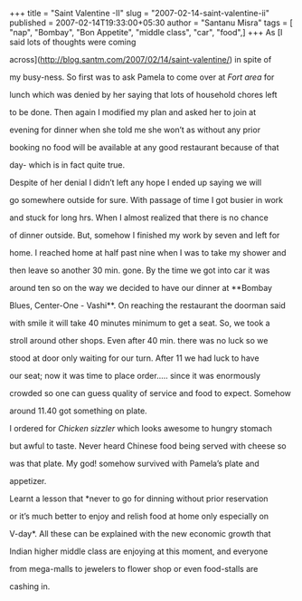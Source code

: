 +++
title = "Saint Valentine -II"
slug = "2007-02-14-saint-valentine-ii"
published = 2007-02-14T19:33:00+05:30
author = "Santanu Misra"
tags = [ "nap", "Bombay", "Bon Appetite", "middle class", "car", "food",]
+++
As [I said lots of thoughts were coming
across](http://blog.santm.com/2007/02/14/saint-valentine/) in spite of
my busy-ness. So first was to ask Pamela to come over at *Fort area* for
lunch which was denied by her saying that lots of household chores left
to be done. Then again I modified my plan and asked her to join at
evening for dinner when she told me she won’t as without any prior
booking no food will be available at any good restaurant because of that
day- which is in fact quite true.

Despite of her denial I didn’t left any hope I ended up saying we will
go somewhere outside for sure. With passage of time I got busier in work
and stuck for long hrs. When I almost realized that there is no chance
of dinner outside. But, somehow I finished my work by seven and left for
home. I reached home at half past nine when I was to take my shower and
then leave so another 30 min. gone. By the time we got into car it was
around ten so on the way we decided to have our dinner at **Bombay
Blues, Center-One - Vashi**. On reaching the restaurant the doorman said
with smile it will take 40 minutes minimum to get a seat. So, we took a
stroll around other shops. Even after 40 min. there was no luck so we
stood at door only waiting for our turn. After 11 we had luck to have
our seat; now it was time to place order..... since it was enormously
crowded so one can guess quality of service and food to expect. Somehow
around 11.40 got something on plate.

  

I ordered for *Chicken sizzler* which looks awesome to hungry stomach
but awful to taste. Never heard Chinese food being served with cheese so
was that plate. My god! somehow survived with Pamela’s plate and
appetizer.

Learnt a lesson that *never to go for dinning without prior reservation
or it’s much better to enjoy and relish food at home only especially on
V-day*. All these can be explained with the new economic growth that
Indian higher middle class are enjoying at this moment, and everyone
from mega-malls to jewelers to flower shop or even food-stalls are
cashing in.
